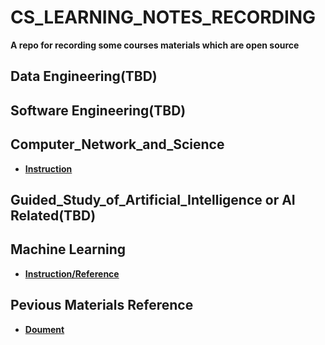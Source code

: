 # CS_LEARNING_NOTES_RECORDING

**A repo for recording some courses materials which are open source**
  
## Data Engineering(TBD)

## Software Engineering(TBD)

## Computer_Network_and_Science
- **[Instruction](./Computer_Network_and_Science/README.md)**
## Guided_Study_of_Artificial_Intelligence or AI Related(TBD)

## Machine Learning
- **[Instruction/Reference](./Machine_Learning/README.md)**


## Pevious Materials Reference
- **[Doument](https://github.com/BrenchCC/Courses-Recording)**